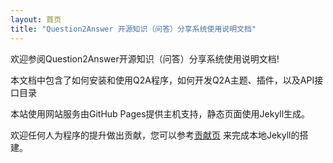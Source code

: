 ```yaml
---
layout: 首页
title: "Question2Answer 开源知识（问答）分享系统使用说明文档"
---
```


欢迎参阅Question2Answer开源知识（问答）分享系统使用说明文档! 

本文档中包含了如何安装和使用Q2A程序，如何开发Q2A主题、插件，以及API接口目录

本站使用网站服务由GitHub Pages提供主机支持，静态页面使用Jekyll生成。

欢迎任何人为程序的提升做出贡献，您可以参考[贡献页](/contribute/docs/) 来完成本地Jekyll的搭建。

